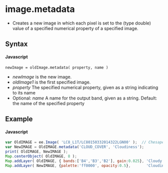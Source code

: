 # image.metadata
- Creates a new image in which each pixel is set to the (type double) value of a specified numerical property of a specified image.

## Syntax

#### Javascript
```
newImage = oldImage.metadata( property, name )
```

- *newImage* is the new image.
- *oldImage1* is the first specified image.
- *property* The specified numerical property, given as a string indicating to its name
- Optional: *name* A name for the output band, given as a string. Default: the name of the specified property


## Example

#### Javascript
```javascript
var OldIMAGE = ee.Image( 'LC8_L1T/LC80150332014322LGN00' );  // Chesapeake Image
var NewIMAGE = OldIMAGE.metadata('CLOUD_COVER', 'Cloudiness');
print( OldIMAGE, NewIMAGE );  
Map.centerObject( OldIMAGE, 8 );
Map.addLayer( OldIMAGE, { bands:['B4','B3','B2'], gain:0.025}, 'Cloudy Scene'     );
Map.addLayer( NewIMAGE, {palette:'ff0000', opacity:0.5},       'Cloudiness Value' );
```
